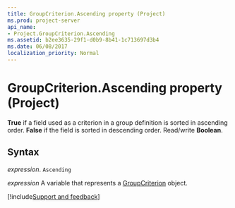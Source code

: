 ```yaml
---
title: GroupCriterion.Ascending property (Project)
ms.prod: project-server
api_name:
- Project.GroupCriterion.Ascending
ms.assetid: b2ee3635-29f1-d0b9-8b41-1c713697d3b4
ms.date: 06/08/2017
localization_priority: Normal
---
```



# GroupCriterion.Ascending property (Project)

 **True** if a field used as a criterion in a group definition is sorted in ascending order. **False** if the field is sorted in descending order. Read/write **Boolean**.


## Syntax

_expression_. `Ascending`

_expression_ A variable that represents a [GroupCriterion](./Project.GroupCriterion.md) object.

[!include[Support and feedback](~/includes/feedback-boilerplate.md)]